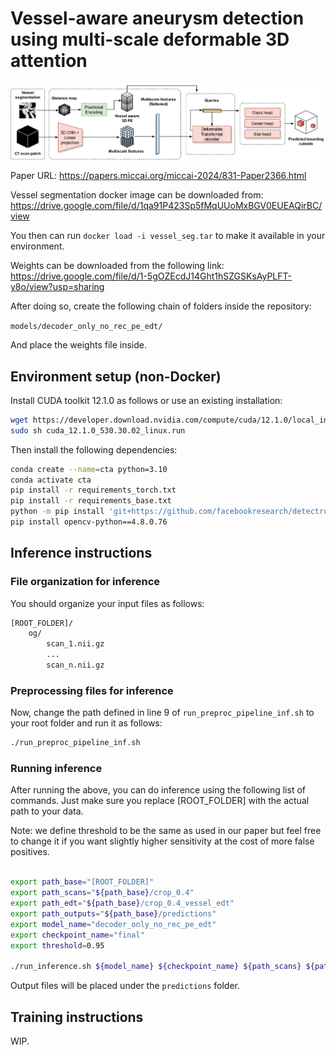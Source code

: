 # Vessel-aware aneurysm detection using multi-scale deformable 3D attention

![Figure describing the model](diagram.png)

Paper URL: https://papers.miccai.org/miccai-2024/831-Paper2366.html

Vessel segmentation docker image can be downloaded from: https://drive.google.com/file/d/1qa91P423Sp5fMqUUoMxBGV0EUEAQirBC/view 

You then can run ```docker load -i vessel_seg.tar``` to make it available in your environment.

Weights can be downloaded from the following link: https://drive.google.com/file/d/1-5gOZEcdJ14Ght1hSZGSKsAyPLFT-y8o/view?usp=sharing

After doing so, create the following chain of folders inside the repository:

`models/decoder_only_no_rec_pe_edt/`

And place the weights file inside.

## Environment setup (non-Docker)

Install CUDA toolkit 12.1.0 as follows or use an existing installation:

```bash
wget https://developer.download.nvidia.com/compute/cuda/12.1.0/local_installers/cuda_12.1.0_530.30.02_linux.run
sudo sh cuda_12.1.0_530.30.02_linux.run
```

Then install the following dependencies:

```bash
conda create --name=cta python=3.10
conda activate cta
pip install -r requirements_torch.txt
pip install -r requirements_base.txt
python -m pip install 'git+https://github.com/facebookresearch/detectron2.git'
pip install opencv-python==4.8.0.76
```

## Inference instructions

### File organization for inference

You should organize your input files as follows:

```bash
[ROOT_FOLDER]/
    og/
        scan_1.nii.gz
        ...
        scan_n.nii.gz
```

### Preprocessing files for inference

Now, change the path defined in line 9 of ```run_preproc_pipeline_inf.sh``` to your root folder and run it as follows:

```bash
./run_preproc_pipeline_inf.sh
```

### Running inference

After running the above, you can do inference using the following list of commands. Just make sure you replace [ROOT_FOLDER] with the actual path to your data.

Note: we define threshold to be the same as used in our paper but feel free to change it if you want slightly higher sensitivity at the cost of more false positives.
```bash

export path_base="[ROOT_FOLDER]"
export path_scans="${path_base}/crop_0.4"
export path_edt="${path_base}/crop_0.4_vessel_edt"
export path_outputs="${path_base}/predictions"
export model_name="decoder_only_no_rec_pe_edt"
export checkpoint_name="final"
export threshold=0.95

./run_inference.sh ${model_name} ${checkpoint_name} ${path_scans} ${path_edt} ${path_outputs} ${threshold}
```

Output files will be placed under the ```predictions``` folder.


## Training instructions

WIP.
